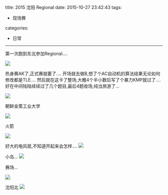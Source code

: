 title: 2015 沈阳 Regional
date: 2015-10-27 23:42:43
tags:
- 现场赛

categories:
- 日常

---

第一次跑到东北参加Regional....

![](http://ww4.sinaimg.cn/mw1024/50a04a61gw1exg4nco829j21kw0w0wnm.jpg)

热身赛AK了,正式赛就萎了....
开场就去做B,想了个AC自动机的算法结果无论如何修改都是TLE....
然后就在这卡了整场,大概4个半小数后写了个暴力KMP就过了....
好在中间陆陆续续过了几个题目,最后4题收场,纯当旅游了...

![](http://ww3.sinaimg.cn/mw1024/50a04a61gw1exg4ng6tovj21kw0w0th5.jpg)

朝鲜金策工业大学

![](http://ww1.sinaimg.cn/mw1024/50a04a61gw1exg4nkqbhqj21g02kgdyb.jpg)

火箭

![](http://ww1.sinaimg.cn/mw1024/50a04a61gw1exg4nr6ophj21g02kg1kx.jpg)

好大的电风扇,不知道开起来会怎样....
![](http://ww4.sinaimg.cn/mw1024/50a04a61gw1exg4nxr0dsj21g02kgb1t.jpg)


小岛...
![](http://ww3.sinaimg.cn/mw1024/50a04a61gw1exg4o60feij21g02kgaoq.jpg)


赛场...

![](http://ww2.sinaimg.cn/mw1024/50a04a61gw1exg4oh89huj21kw0w013x.jpg)

沈阳北
![](http://ww1.sinaimg.cn/mw1024/50a04a61gw1exg4oah2lmj21g02kgh1i.jpg)